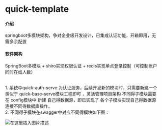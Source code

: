 
# quick-template

#### 介绍
springboot多模块架构，争对企业级开发设计，已集成认证功能，开箱即用，无需多余配置

#### 软件架构
SpringBoot多模块 + shiro实现权限认证 + redis实现单点登录控制（可控制账户同时在线人数）
![<img src>](https://img-blog.csdnimg.cn/0a8003279fed4b919a9cd11a11030069.png?x-oss-process=image/watermark,type_d3F5LXplbmhlaQ,shadow_50,text_Q1NETiBAQXJr5pa56Iif,size_20,color_FFFFFF,t_70,g_se,x_16)

<br>
1. 系统中quick-auth-serve 为认证服务，后续开发新的模块时，只需要新建一个 类似于 quick-base-serve模块工程即可 ，灵活管理项目架构
不同得子模块需要在 config模块中 新建 自己得数据源，即已实现了 各个子模块实现自己得数据源连接不同得数据库操作。

<br>
2. 不同得子模块在swagger中对应不同得模块如下图：

![在这里插入图片描述](https://img-blog.csdnimg.cn/0018a7f48a67431198af5947abb9eb86.png?x-oss-process=image/watermark,type_d3F5LXplbmhlaQ,shadow_50,text_Q1NETiBAQXJr5pa56Iif,size_20,color_FFFFFF,t_70,g_se,x_16)


